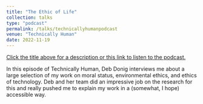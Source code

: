 ```yaml
---
title: "The Ethic of Life"
collection: talks
type: "podcast"
permalink: /talks/technicallyhumanpodcast
venue: "Technically Human"
date: 2022-11-19
---
```

[Click the title above for a description or this link to listen to the podcast.](https://www.etcalpoly.org/the-technically-human-podcast/the-ethic-of-life)

In this episode of Technically Human, Deb Donig interviews me about a large selection of my work on moral status, environmental ethics, and ethics of technology. Deb and her team did an impressive job on the research for this and really pushed me to explain my work in a (somewhat, I hope) accessible way. 